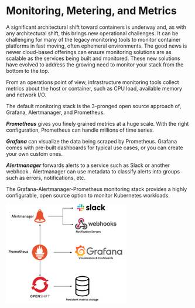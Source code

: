 # Monitoring, Metering, and Metrics

A significant architectural shift toward containers is underway and, as with any architectural shift, this brings new operational challenges. It can be challenging for many of the legacy monitoring tools to monitor container platforms in fast moving, often ephemeral environments. The good news is newer cloud-based offerings can ensure monitoring solutions are as scalable as the services being built and monitored. These new solutions have evolved to address the growing need to monitor your stack from the bottom to the top.

From an operations point of view, infrastructure monitoring tools collect metrics about the host or container, such as CPU load, available memory and network I/O.

The default monitoring stack is the 3-pronged open source approach of, Grafana, Alertmanager, and Prometheus.

***Prometheus*** gives you finely grained metrics at a huge scale. With the right configuration, Prometheus can handle millions of time series.

***Grafana*** can visualize the data being scraped by Prometheus. Grafana comes with pre-built dashboards for typical use cases, or you can create your own custom ones.

***Alertmanager*** forwards alerts to a service such as Slack or another webhook . Alertmanager can use metadata to classify alerts into groups such as errors, notifications, etc.

The Grafana-Alertmanager-Prometheus monitoring stack provides a highly configurable, open source option to monitor Kubernetes workloads.

![monitoring-arch](../images/monitoring-arch.png)
